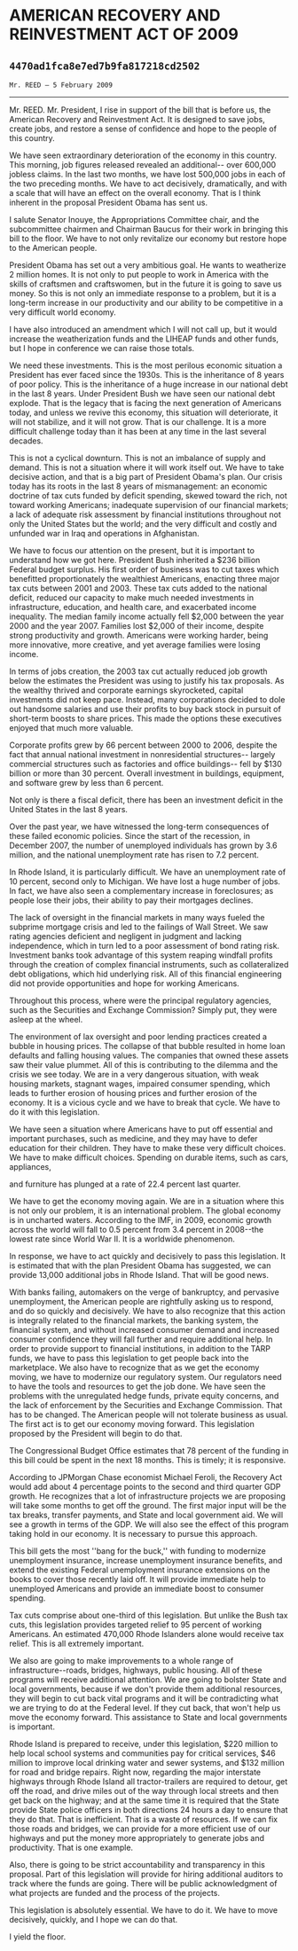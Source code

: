 # AMERICAN RECOVERY AND REINVESTMENT ACT OF 2009
## `4470ad1fca8e7ed7b9fa817218cd2502`
`Mr. REED — 5 February 2009`

---


Mr. REED. Mr. President, I rise in support of the bill that is before 
us, the American Recovery and Reinvestment Act. It is designed to save 
jobs, create jobs, and restore a sense of confidence and hope to the 
people of this country.

We have seen extraordinary deterioration of the economy in this 
country. This morning, job figures released revealed an additional--
over 600,000 jobless claims. In the last two months, we have lost 
500,000 jobs in each of the two preceding months. We have to act 
decisively, dramatically, and with a scale that will have an effect on 
the overall economy. That is I think inherent in the proposal President 
Obama has sent us.

I salute Senator Inouye, the Appropriations Committee chair, and the 
subcommittee chairmen and Chairman Baucus for their work in bringing 
this bill to the floor. We have to not only revitalize our economy but 
restore hope to the American people.

President Obama has set out a very ambitious goal. He wants to 
weatherize 2 million homes. It is not only to put people to work in 
America with the skills of craftsmen and craftswomen, but in the future 
it is going to save us money. So this is not only an immediate response 
to a problem, but it is a long-term increase in our productivity and 
our ability to be competitive in a very difficult world economy.

I have also introduced an amendment which I will not call up, but it 
would increase the weatherization funds and the LIHEAP funds and other 
funds, but I hope in conference we can raise those totals.

We need these investments. This is the most perilous economic 
situation a President has ever faced since the 1930s. This is the 
inheritance of 8 years of poor policy. This is the inheritance of a 
huge increase in our national debt in the last 8 years. Under President 
Bush we have seen our national debt explode. That is the legacy that is 
facing the next generation of Americans today, and unless we revive 
this economy, this situation will deteriorate, it will not stabilize, 
and it will not grow. That is our challenge. It is a more difficult 
challenge today than it has been at any time in the last several 
decades.

This is not a cyclical downturn. This is not an imbalance of supply 
and demand. This is not a situation where it will work itself out. We 
have to take decisive action, and that is a big part of President 
Obama's plan. Our crisis today has its roots in the last 8 years of 
mismanagement: an economic doctrine of tax cuts funded by deficit 
spending, skewed toward the rich, not toward working Americans; 
inadequate supervision of our financial markets; a lack of adequate 
risk assessment by financial institutions throughout not only the 
United States but the world; and the very difficult and costly and 
unfunded war in Iraq and operations in Afghanistan.

We have to focus our attention on the present, but it is important to 
understand how we got here. President Bush inherited a $236 billion 
Federal budget surplus. His first order of business was to cut taxes 
which benefitted proportionately the wealthiest Americans, enacting 
three major tax cuts between 2001 and 2003. These tax cuts added to the 
national deficit, reduced our capacity to make much needed investments 
in infrastructure, education, and health care, and exacerbated income 
inequality. The median family income actually fell $2,000 between the 
year 2000 and the year 2007. Families lost $2,000 of their income, 
despite strong productivity and growth. Americans were working harder, 
being more innovative, more creative, and yet average families were 
losing income.

In terms of jobs creation, the 2003 tax cut actually reduced job 
growth below the estimates the President was using to justify his tax 
proposals. As the wealthy thrived and corporate earnings skyrocketed, 
capital investments did not keep pace. Instead, many corporations 
decided to dole out handsome salaries and use their profits to buy back 
stock in pursuit of short-term boosts to share prices. This made the 
options these executives enjoyed that much more valuable.

Corporate profits grew by 66 percent between 2000 to 2006, despite 
the fact that annual national investment in nonresidential structures--
largely commercial structures such as factories and office buildings--
fell by $130 billion or more than 30 percent. Overall investment in 
buildings, equipment, and software grew by less than 6 percent.

Not only is there a fiscal deficit, there has been an investment 
deficit in the United States in the last 8 years.

Over the past year, we have witnessed the long-term consequences of 
these failed economic policies. Since the start of the recession, in 
December 2007, the number of unemployed individuals has grown by 3.6 
million, and the national unemployment rate has risen to 7.2 percent.

In Rhode Island, it is particularly difficult. We have an 
unemployment rate of 10 percent, second only to Michigan. We have lost 
a huge number of jobs. In fact, we have also seen a complementary 
increase in foreclosures; as people lose their jobs, their ability to 
pay their mortgages declines.

The lack of oversight in the financial markets in many ways fueled 
the subprime mortgage crisis and led to the failings of Wall Street. We 
saw rating agencies deficient and negligent in judgment and lacking 
independence, which in turn led to a poor assessment of bond rating 
risk. Investment banks took advantage of this system reaping windfall 
profits through the creation of complex financial instruments, such as 
collateralized debt obligations, which hid underlying risk. All of this 
financial engineering did not provide opportunities and hope for 
working Americans.

Throughout this process, where were the principal regulatory 
agencies, such as the Securities and Exchange Commission? Simply put, 
they were asleep at the wheel.

The environment of lax oversight and poor lending practices created a 
bubble in housing prices. The collapse of that bubble resulted in home 
loan defaults and falling housing values. The companies that owned 
these assets saw their value plummet. All of this is contributing to 
the dilemma and the crisis we see today. We are in a very dangerous 
situation, with weak housing markets, stagnant wages, impaired consumer 
spending, which leads to further erosion of housing prices and further 
erosion of the economy. It is a vicious cycle and we have to break that 
cycle. We have to do it with this legislation.

We have seen a situation where Americans have to put off essential 
and important purchases, such as medicine, and they may have to defer 
education for their children. They have to make these very difficult 
choices. We have to make difficult choices. Spending on durable items, 
such as cars, appliances,


and furniture has plunged at a rate of 22.4 percent last quarter.

We have to get the economy moving again. We are in a situation where 
this is not only our problem, it is an international problem. The 
global economy is in uncharted waters. According to the IMF, in 2009, 
economic growth across the world will fall to 0.5 percent from 3.4 
percent in 2008--the lowest rate since World War II. It is a worldwide 
phenomenon.

In response, we have to act quickly and decisively to pass this 
legislation. It is estimated that with the plan President Obama has 
suggested, we can provide 13,000 additional jobs in Rhode Island. That 
will be good news.

With banks failing, automakers on the verge of bankruptcy, and 
pervasive unemployment, the American people are rightfully asking us to 
respond, and do so quickly and decisively. We have to also recognize 
that this action is integrally related to the financial markets, the 
banking system, the financial system, and without increased consumer 
demand and increased consumer confidence they will fall further and 
require additional help. In order to provide support to financial 
institutions, in addition to the TARP funds, we have to pass this 
legislation to get people back into the marketplace. We also have to 
recognize that as we get the economy moving, we have to modernize our 
regulatory system. Our regulators need to have the tools and resources 
to get the job done. We have seen the problems with the unregulated 
hedge funds, private equity concerns, and the lack of enforcement by 
the Securities and Exchange Commission. That has to be changed. The 
American people will not tolerate business as usual. The first act is 
to get our economy moving forward. This legislation proposed by the 
President will begin to do that.

The Congressional Budget Office estimates that 78 percent of the 
funding in this bill could be spent in the next 18 months. This is 
timely; it is responsive.

According to JPMorgan Chase economist Michael Feroli, the Recovery 
Act would add about 4 percentage points to the second and third quarter 
GDP growth. He recognizes that a lot of infrastructure projects we are 
proposing will take some months to get off the ground. The first major 
input will be the tax breaks, transfer payments, and State and local 
government aid. We will see a growth in terms of the GDP. We will also 
see the effect of this program taking hold in our economy. It is 
necessary to pursue this approach.

This bill gets the most ''bang for the buck,'' with funding to 
modernize unemployment insurance, increase unemployment insurance 
benefits, and extend the existing Federal unemployment insurance 
extensions on the books to cover those recently laid off. It will 
provide immediate help to unemployed Americans and provide an immediate 
boost to consumer spending.

Tax cuts comprise about one-third of this legislation. But unlike the 
Bush tax cuts, this legislation provides targeted relief to 95 percent 
of working Americans. An estimated 470,000 Rhode Islanders alone would 
receive tax relief. This is all extremely important.

We also are going to make improvements to a whole range of 
infrastructure--roads, bridges, highways, public housing. All of these 
programs will receive additional attention. We are going to bolster 
State and local governments, because if we don't provide them 
additional resources, they will begin to cut back vital programs and it 
will be contradicting what we are trying to do at the Federal level. If 
they cut back, that won't help us move the economy forward. This 
assistance to State and local governments is important.

Rhode Island is prepared to receive, under this legislation, $220 
million to help local school systems and communities pay for critical 
services, $46 million to improve local drinking water and sewer 
systems, and $132 million for road and bridge repairs. Right now, 
regarding the major interstate highways through Rhode Island all 
tractor-trailers are required to detour, get off the road, and drive 
miles out of the way through local streets and then get back on the 
highway; and at the same time it is required that the State provide 
State police officers in both directions 24 hours a day to ensure that 
they do that. That is inefficient. That is a waste of resources. If we 
can fix those roads and bridges, we can provide for a more efficient 
use of our highways and put the money more appropriately to generate 
jobs and productivity. That is one example.

Also, there is going to be strict accountability and transparency in 
this proposal. Part of this legislation will provide for hiring 
additional auditors to track where the funds are going. There will be 
public acknowledgment of what projects are funded and the process of 
the projects.

This legislation is absolutely essential. We have to do it. We have 
to move decisively, quickly, and I hope we can do that.

I yield the floor.